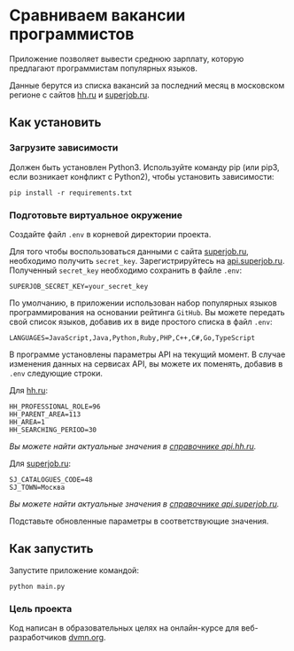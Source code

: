 # Сравниваем вакансии программистов

Приложение позволяет вывести среднюю зарплату, которую предлагают программистам популярных языков.

Данные берутся из списка вакансий за последний месяц в московском регионе с сайтов [hh.ru](https://hh.ru/) и [superjob.ru](https://superjob.ru/).

## Как установить
### Загрузите зависимости
Должен быть установлен Python3. Используйте команду pip (или pip3, если возникает конфликт с Python2), чтобы установить зависимости:
```
pip install -r requirements.txt
```
### Подготовьте виртуальное окружение
Создайте файл `.env` в корневой директории проекта.

Для того чтобы воспользоваться данными с сайта [superjob.ru](https://superjob.ru/), необходимо получить `secret_key`. Зарегистрируйтесь на [api.superjob.ru](https://api.superjob.ru/). Полученный `secret_key` необходимо сохранить в файле `.env`:
```
SUPERJOB_SECRET_KEY=your_secret_key
```
По умолчанию, в приложении использован набор популярных языков программирования на основании рейтинга `GitHub`.
Вы можете передать свой список языков, добавив их в виде простого списка в файл `.env`:
```
LANGUAGES=JavaScript,Java,Python,Ruby,PHP,C++,C#,Go,TypeScript
```
В программе установлены параметры API на текущий момент. В случае изменения данных на сервисах API, вы можете их поменять, добавив в `.env` следующие строки.

Для [hh.ru](https://hh.ru/):
```
HH_PROFESSIONAL_ROLE=96
HH_PARENT_AREA=113
HH_AREA=1
HH_SEARCHING_PERIOD=30
```
*Вы можете найти актуальные значения в [справочнике api.hh.ru](https://github.com/hhru/api/blob/master/docs/vacancies.md#search).*

Для [superjob.ru](https://hh.ru/):
```
SJ_CATALOGUES_CODE=48
SJ_TOWN=Москва
```
*Вы можете найти актуальные значения в [справочнике api.superjob.ru](https://api.superjob.ru/).*

Подставьте обновленные параметры в соответствующие значения.
## Как запустить
Запустите приложение командой:
```
python main.py
```

### Цель проекта

Код написан в образовательных целях на онлайн-курсе для веб-разработчиков [dvmn.org](https://dvmn.org/).